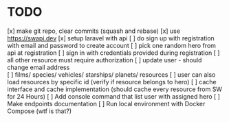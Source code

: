 # TODO

[x] make git repo, clear commits (squash and rebase)
[x] use https://swapi.dev 
[x] setup laravel with api
[ ] do sign up with registration with email and password to create account
[ ] pick one random hero from api at registration
[ ] sign in with credentials provided during registration
[ ] all other resource must require authorization
[ ] update user - should change email address   
[ ] films/ species/ vehicles/ starships/ planets/ resources
[ ] user can also load resources by specific id (verify if resource belongs to hero)
[ ] cache interface and cache implementation (should cache every resource from SW for 24 Hours)
[ ] Add console command that list user with assigned hero
[ ] Make endpoints documentation 
[ ] Run local environment with Docker Compose (wtf is that?)
